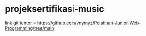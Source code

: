 # projeksertifikasi-music
link git tentor = https://github.com/vnymyz/Pelatihan-Junior-Web-Programming/tree/main
